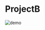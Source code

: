 # ProjectB

![demo](https://github.com/user-attachments/assets/5436bd9d-712d-4e46-ac92-f8614f75c9a8)
